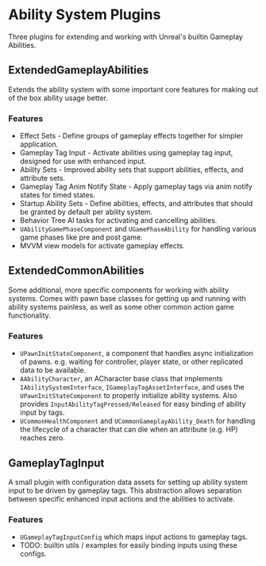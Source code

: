 # Ability System Plugins

Three plugins for extending and working with Unreal's builtin Gameplay Abilities.


## ExtendedGameplayAbilities

Extends the ability system with some important core features for making out of the box ability usage better.

### Features

- Effect Sets - Define groups of gameplay effects together for simpler application.
- Gameplay Tag Input - Activate abilities using gameplay tag input, designed for use with enhanced input.
- Ability Sets - Improved ability sets that support abilities, effects, and attribute sets.
- Gameplay Tag Anim Notify State - Apply gameplay tags via anim notify states for timed states.
- Startup Ability Sets - Define abilities, effects, and attributes that should be granted by default per ability system.
- Behavior Tree AI tasks for activating and cancelling abilities.
- `UAbilityGamePhaseComponent` and `UGamePhaseAbility` for handling various game phases like pre and post game.
- MVVM view models for activate gameplay effects.


## ExtendedCommonAbilities

Some additional, more specific components for working with ability systems. Comes with pawn base classes for
getting up and running with ability systems painless, as well as some other common action game functionality.

### Features

- `UPawnInitStateComponent`, a component that handles async initialization of pawns. e.g. waiting for controller,
    player state, or other replicated data to be available.
- `AAbilityCharacter`, an ACharacter base class that implements `IAbilitySystemInterface`, `IGameplayTagAssetInterface`,
    and uses the `UPawnInitStateComponent` to properly initialize ability systems. Also provides
    `InputAbilityTagPressed/Released` for easy binding of ability input by tags.
- `UCommonHealthComponent` and `UCommonGameplayAbility_Death` for handling the lifecycle of a character that can
    die when an attribute (e.g. HP) reaches zero.


## GameplayTagInput

A small plugin with configuration data assets for setting up ability system input to be driven by gameplay tags.
This abstraction allows separation between specific enhanced input actions and the abilities to activate.

### Features

- `UGameplayTagInputConfig` which maps input actions to gameplay tags.
- TODO: builtin utils / examples for easily binding inputs using these configs.
